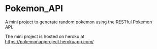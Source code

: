# Pokemon_API
A mini project to generate random pokemon using the RESTful Pokémon API.

The mini project is hosted on heroku at https://pokemonapiproject.herokuapp.com/
